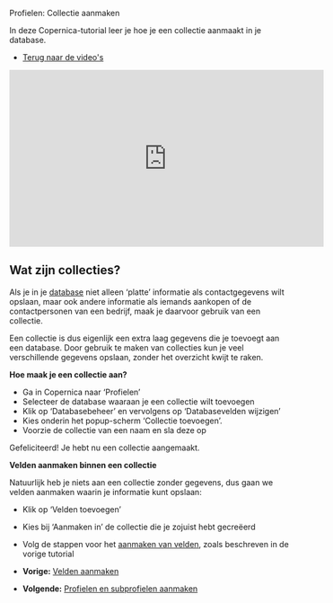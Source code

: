 Profielen: Collectie aanmaken

In deze Copernica-tutorial leer je hoe je een collectie aanmaakt in je
database.

-   [Terug naar de
    video's](./video-tutorials.md "Video's")

<iframe width="560" height="315" src="https://www.youtube.com/embed/5bxY6SlVU2Y?list=PLgCg-YR2FABaNJPDwzCOUhoCZAzwFPQoj" frameborder="0" allowfullscreen="allowfullscreen">  </iframe>

Wat zijn collecties?
--------------------

Als je in je
[database](./profiles-creating-a-database.md)
niet alleen ‘platte’ informatie als contactgegevens wilt opslaan, maar
ook andere informatie als iemands aankopen of de contactpersonen van een
bedrijf, maak je daarvoor gebruik van een collectie.

Een collectie is dus eigenlijk een extra laag gegevens die je toevoegt
aan een database. Door gebruik te maken van collecties kun je veel
verschillende gegevens opslaan, zonder het overzicht kwijt te raken.

**Hoe maak je een collectie aan?**

-   Ga in Copernica naar ‘Profielen’
-   Selecteer de database waaraan je een collectie wilt toevoegen
-   Klik op ‘Databasebeheer’ en vervolgens op ‘Databasevelden wijzigen’
-   Kies onderin het popup-scherm ‘Collectie toevoegen’.
-   Voorzie de collectie van een naam en sla deze op

Gefeliciteerd! Je hebt nu een collectie aangemaakt.

**Velden aanmaken binnen een collectie**

Natuurlijk heb je niets aan een collectie zonder gegevens, dus gaan we
velden aanmaken waarin je informatie kunt opslaan:

-   Klik op ‘Velden toevoegen’
-   Kies bij ‘Aanmaken in’ de collectie die je zojuist hebt gecreëerd
-   Volg de stappen voor het [aanmaken van
    velden](./profiles-adding-database-fields.md),
    zoals beschreven in de vorige tutorial

-   **Vorige:** [Velden
    aanmaken](./profiles-adding-database-fields.md "Profielen: Velden aanmaken")
-   **Volgende:** [Profielen en subprofielen
    aanmaken](./profiles-adding-profiles-and-subprofiles.md "Profielen: Profielen en subprofielen aanmaken")

